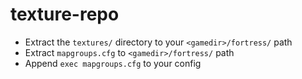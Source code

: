 # texture-repo

- Extract the `textures/` directory to your `<gamedir>/fortress/` path
- Extract `mapgroups.cfg` to `<gamedir>/fortress/` path
- Append `exec mapgroups.cfg` to your config
